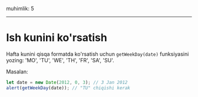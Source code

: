 muhimlik: 5

---

# Ish kunini ko'rsatish

Hafta kunini qisqa formatda ko'rsatish uchun `getWeekDay(date)` funksiyasini yozing: 'MO', 'TU', 'WE', 'TH', 'FR', 'SA', 'SU'.

Masalan:

```js no-beautify
let date = new Date(2012, 0, 3); // 3 Jan 2012
alert(getWeekDay(date)); // "TU" chiqishi kerak
```
